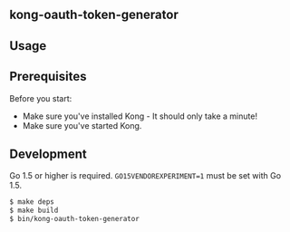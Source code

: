 ## kong-oauth-token-generator

## Usage

## Prerequisites

Before you start:
* Make sure you've installed Kong - It should only take a minute!
* Make sure you've started Kong.

## Development

Go 1.5 or higher is required.
`GO15VENDOREXPERIMENT=1` must be set with Go 1.5.

``` bash
$ make deps
$ make build
$ bin/kong-oauth-token-generator
